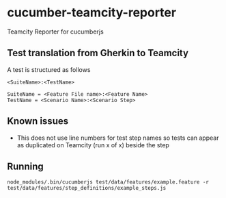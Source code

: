 # cucumber-teamcity-reporter
Teamcity Reporter for cucumberjs


## Test translation from Gherkin to Teamcity
A test is structured as follows
~~~
<SuiteName>:<TestName>

SuiteName = <Feature File name>:<Feature Name>
TestName = <Scenario Name>:<Scenario Step>
~~~

## Known issues
* This does not use line numbers for test step names so tests can appear as duplicated on Teamcity (run x of x) beside the step

## Running
 `node_modules/.bin/cucumberjs test/data/features/example.feature -r test/data/features/step_definitions/example_steps.js`